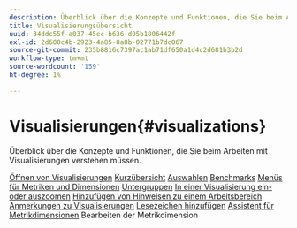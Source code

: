 ```yaml
---
description: Überblick über die Konzepte und Funktionen, die Sie beim Arbeiten mit Visualisierungen verstehen müssen.
title: Visualisierungsübersicht
uuid: 34ddc55f-a037-45ec-b636-d05b1806442f
exl-id: 2d600c4b-2923-4a85-8a8b-02771b7dc067
source-git-commit: 235b8816c7397ac1ab71df650a1d4c2d681b3b2d
workflow-type: tm+mt
source-wordcount: '159'
ht-degree: 1%

---
```


# Visualisierungen{#visualizations}

Überblick über die Konzepte und Funktionen, die Sie beim Arbeiten mit Visualisierungen verstehen müssen.

[Öffnen von Visualisierungen](https://experienceleague.adobe.com/docs/data-workbench/using/client/visualizations/c-open-vis.html)
[Kurzübersicht](https://experienceleague.adobe.com/docs/data-workbench/using/client/visualizations/c-qk-ref.html)
[Auswahlen](https://experienceleague.adobe.com/docs/data-workbench/using/client/visualizations/make-selections/c-sel-vis.html)
[Benchmarks](https://experienceleague.adobe.com/docs/data-workbench/using/client/visualizations/c-ustd-benchmks.html)
[Menüs für Metriken und Dimensionen](https://experienceleague.adobe.com/docs/data-workbench/using/client/visualizations/c-met-dim-menus.html)
[Untergruppen](https://experienceleague.adobe.com/docs/data-workbench/using/client/visualizations/subsets/c-wk-subsets.html)
[In einer Visualisierung ein- oder auszoomen](https://experienceleague.adobe.com/docs/data-workbench/using/client/visualizations/c-zoom-vis.html)
[Hinzufügen von Hinweisen zu einem Arbeitsbereich](https://experienceleague.adobe.com/docs/data-workbench/using/client/visualizations/c-call-wkspc.html)
[Anmerkungen zu Visualisierungen](https://experienceleague.adobe.com/docs/data-workbench/using/client/visualizations/c-present-layer.html)
[Lesezeichen hinzufügen](https://experienceleague.adobe.com/docs/data-workbench/using/client/visualizations/c-bookmark-about.html)
[Assistent für Metrikdimensionen](https://experienceleague.adobe.com/docs/data-workbench/using/client/visualizations/dwb-create-metricdim.html)
Bearbeiten der Metrikdimension
